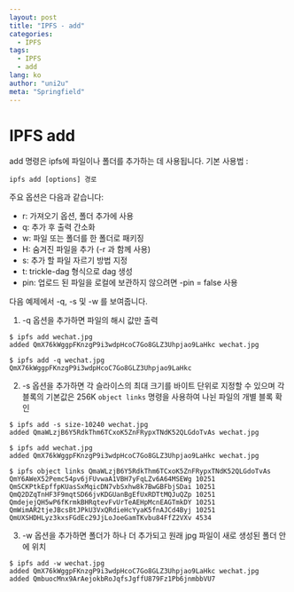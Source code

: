 ```yaml
---
layout: post
title: "IPFS - add"
categories:
  - IPFS
tags:
  - IPFS
  - add
lang: ko
author: "uni2u"
meta: "Springfield"
---
```


# IPFS add

add 명령은 ipfs에 파일이나 폴더를 추가하는 데 사용됩니다.
기본 사용법 :

```
ipfs add [options] 경로
```

주요 옵션은 다음과 같습니다:

- r: 가져오기 옵션, 폴더 추가에 사용
- q: 추가 후 출력 간소화
- w: 파일 또는 폴더를 한 폴더로 패키징
- H: 숨겨진 파일을 추가 (-r 과 함께 사용)
- s: 추가 할 파일 자르기 방법 지정
- t: trickle-dag 형식으로 dag 생성
- pin: 업로드 된 파일을 로컬에 보관하지 않으려면 -pin = false 사용

다음 예제에서 -q, -s 및 -w 를 보여줍니다.

1. -q 옵션을 추가하면 파일의 해시 값만 출력

```
$ ipfs add wechat.jpg
added QmX76kWggpFKnzgP9i3wdpHcoC7Go8GLZ3Uhpjao9LaHkc wechat.jpg

$ ipfs add -q wechat.jpg
QmX76kWggpFKnzgP9i3wdpHcoC7Go8GLZ3Uhpjao9LaHkc
```

2. -s 옵션을 추가하면 각 슬라이스의 최대 크기를 바이트 단위로 지정할 수 있으며 각 블록의 기본값은 256K
`object links` 명령을 사용하여 나뉜 파일의 개별 블록 확인

```
$ ipfs add -s size-10240 wechat.jpg
added QmaWLzjB6Y5RdkThm6TCxoK5ZnFRypxTNdK52QLGdoTvAs wechat.jpg

$ ipfs add wechat.jpg
added QmX76kWggpFKnzgP9i3wdpHcoC7Go8GLZ3Uhpjao9LaHkc wechat.jpg

$ ipfs object links QmaWLzjB6Y5RdkThm6TCxoK5ZnFRypxTNdK52QLGdoTvAs
QmY6AWeX52Pemc54pv6jFUvwaA1VBH7yFqLZv6A64MSEWg 10251
QmSCKPtkEpffpKUasSxMqicDN7vbSxhw8k7BwGBFbjSDai 10251
QmQ2DZqTnHF3F9mqtSD66jvKDGUanBgEfUxRDTtMQJuQZp 10251
QmdejejQH5wP6fKrmkBHRqtevFvUrTeAEHpMcnEAGTmkDY 10251
QmWimAR2tjeJBcsBtJPkU3VxQRdieHcYyaK5fnAJCd4Byj 10251
QmUXSHDHLyz3kxsFGdEc29JjLoJoeGamTKvbu84FfZ2VXv 4534
```

3. -w 옵션을 추가하면 폴더가 하나 더 추가되고 원래 jpg 파일이 새로 생성된 폴더 안에 위치

```
$ ipfs add -w wechat.jpg
added QmX76kWggpFKnzgP9i3wdpHcoC7Go8GLZ3Uhpjao9LaHkc wechat.jpg
added QmbuocMnx9ArAejokbRoJqfsJgffU879Fz1Pb6jnmbbVU7
```

